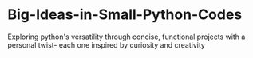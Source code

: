 # Big-Ideas-in-Small-Python-Codes
Exploring python's versatility through concise, functional projects with a personal twist- each one inspired by curiosity and creativity
